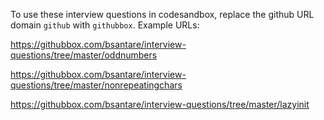 To use these interview questions in codesandbox, replace the github URL domain `github` with `githubbox`.  Example URLs:

https://githubbox.com/bsantare/interview-questions/tree/master/oddnumbers

https://githubbox.com/bsantare/interview-questions/tree/master/nonrepeatingchars

https://githubbox.com/bsantare/interview-questions/tree/master/lazyinit